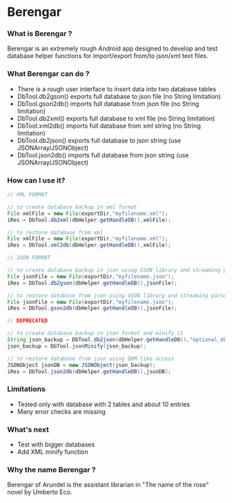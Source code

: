 Berengar
========

### What is Berengar ?

Berengar is an extremely rough Android app designed to develop and test database helper functions for import/export from/to json/xml text files.


### What Berengar can do ?

* There is a rough user interface to insert data into two database tables
* DbTool.db2gson() exports full database to json file (no String limitation)
* DbTool.gson2db() imports full database from json file (no String limitation)
* DbTool.db2xml() exports full database to xml file (no String limitation)
* DbTool.xml2db() imports full database from xml string (no String limitation)
* DbTool.db2json() exports full database to json string (use JSONArray/JSONObject)
* DbTool.json2db() imports full database from json string (use JSONArray/JSONObject)

### How can I use it?

```java
// XML FORMAT

// to create database backup in xml format
File xmlFile = new File(exportDir,"myfilename.xml");
iRes = DbTool.db2xml(dbHelper.getHandleDB(),xmlFile);

// to restore database from xml
File xmlFile = new File(exportDir,"myfilename.xml");
iRes = DbTool.xml2db(dbHelper.getHandleDB(),xmlFile);

// JSON FORMAT

// to create database backup in json using GSON library and streaming generator
File jsonFile = new File(exportDir,"myfilename.json");
iRes = DbTool.db2gson(dbHelper.getHandleDB(),jsonFile);

// to restore database from json using GSON library and streaming parser
File jsonFile = new File(exportDir,"myfilename.json");
iRes = DbTool.gson2db(dbHelper.getHandleDB(),jsonFile); 

// DEPRECATED

// to create database backup in json format and minify it
String json_backup = DbTool.db2json(dbHelper.getHandleDB(),"optional_db_name").toString(3);
json_backup = DbTool.jsonMinify(json_backup);

// to restore database from json using DOM-like access
JSONObject jsonDB = new JSONObject(json_backup);
iRes = DbTool.json2db(dbHelper.getHandleDB(),jsonDB);
```


### Limitations

* Tested only with database with 2 tables and about 10 entries
* Many error checks are missing


### What's next

* Test with bigger databases 
* Add XML minify function


### Why the name Berengar ?

Berengar of Arundel is the assistant librarian in "The name of the rose" novel by Umberto Eco.
